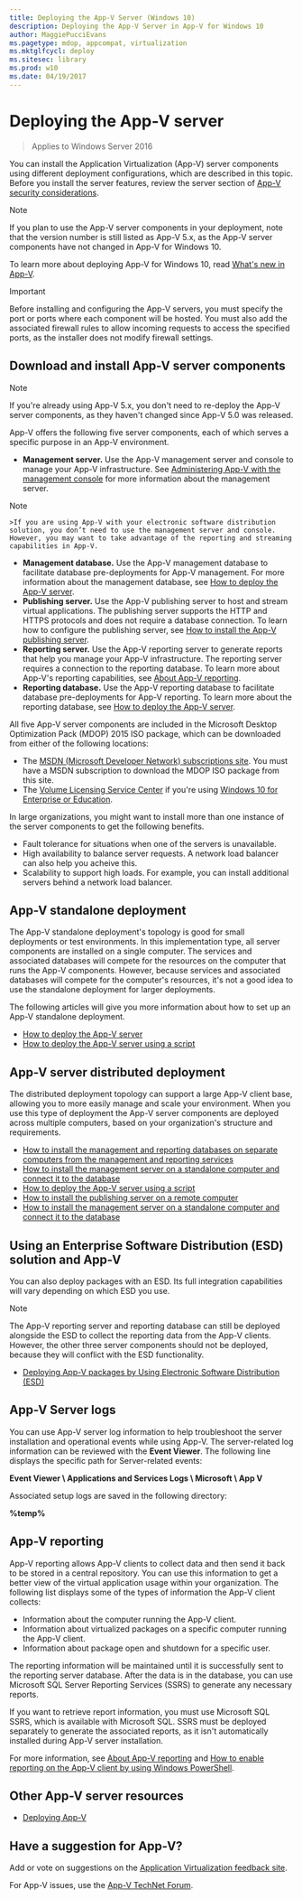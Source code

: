```yaml
---
title: Deploying the App-V Server (Windows 10)
description: Deploying the App-V Server in App-V for Windows 10
author: MaggiePucciEvans
ms.pagetype: mdop, appcompat, virtualization
ms.mktglfcycl: deploy
ms.sitesec: library
ms.prod: w10
ms.date: 04/19/2017
---
```

# Deploying the App-V server

>Applies to Windows Server 2016

You can install the Application Virtualization (App-V) server components using different deployment configurations, which are described in this topic. Before you install the server features, review the server section of [App-V security considerations](appv-security-considerations.md).

>[!NOTE]
>If you plan to use the App-V server components in your deployment, note that the version number is still listed as App-V 5.x, as the App-V server components have not changed in App-V for Windows 10.

To learn more about deploying App-V for Windows 10, read [What's new in App-V](appv-about-appv.md).

>[!IMPORTANT]
>Before installing and configuring the App-V servers, you must specify the port or ports where each component will be hosted. You must also add the associated firewall rules to allow incoming requests to access the specified ports, as the installer does not modify firewall settings.

## Download and install App-V server components

>[!NOTE]
>If you're already using App-V 5.x, you don't need to re-deploy the App-V server components, as they haven't changed since App-V 5.0 was released.

App-V offers the following five server components, each of which serves a specific purpose in an App-V environment.

* **Management server.** Use the App-V management server and console to manage your App-V infrastructure. See [Administering App-V with the management console](appv-administering-virtual-applications-with-the-management-console.md) for more information about the management server.

 >[!NOTE]
    >If you are using App-V with your electronic software distribution solution, you don’t need to use the management server and console. However, you may want to take advantage of the reporting and streaming capabilities in App-V.
* **Management database.** Use the App-V management database to facilitate database pre-deployments for App-V management. For more information about the management database, see [How to deploy the App-V server](appv-deploy-the-appv-server.md).
* **Publishing server.** Use the App-V publishing server to host and stream virtual applications. The publishing server supports the HTTP and HTTPS protocols and does not require a database connection. To learn how to configure the publishing server, see [How to install the App-V publishing server](appv-install-the-publishing-server-on-a-remote-computer.md).
* **Reporting server.** Use the App-V reporting server to generate reports that help you manage your App-V infrastructure. The reporting server requires a connection to the reporting database. To learn more about App-V's reporting capabilities, see [About App-V reporting](appv-reporting.md).
* **Reporting database.** Use the App-V reporting database to facilitate database pre-deployments for App-V reporting. To learn more about the reporting database, see [How to deploy the App-V server](appv-deploy-the-appv-server.md).

All five App-V server components are included in the Microsoft Desktop Optimization Pack (MDOP) 2015 ISO package, which can be downloaded from either of the following locations:

* The [MSDN (Microsoft Developer Network) subscriptions site](https://msdn.microsoft.com/en-us/subscriptions/downloads/default.aspx#FileId=65215). You must have a MSDN subscription to download the MDOP ISO package from this site.
* The [Volume Licensing Service Center](https://www.microsoft.com/en-us/licensing/default.aspx) if you're using [Windows 10 for Enterprise or Education](https://www.microsoft.com/en-us/WindowsForBusiness/windows-product-home).

In large organizations, you might want to install more than one instance of the server components to get the following benefits.

* Fault tolerance for situations when one of the servers is unavailable.
* High availability to balance server requests. A network load balancer can also help you acheive this.
* Scalability to support high loads. For example, you can install additional servers behind a network load balancer.

## App-V standalone deployment

The App-V standalone deployment's topology is good for small deployments or test environments. In this implementation type, all server components are installed on a single computer. The services and associated databases will compete for the resources on the computer that runs the App-V components. However, because services and associated databases will compete for the computer's resources, it's not a good idea to use the standalone deployment for larger deployments.

The following articles will give you more information about how to set up an App-V standalone deployment.

* [How to deploy the App-V server](appv-deploy-the-appv-server.md)
* [How to deploy the App-V server using a script](appv-deploy-the-appv-server-with-a-script.md)

## App-V server distributed deployment

The distributed deployment topology can support a large App-V client base, allowing you to more easily manage and scale your environment. When you use this type of deployment the App-V server components are deployed across multiple computers, based on your organization's structure and requirements.

* [How to install the management and reporting databases on separate computers from the management and reporting services](appv-install-the-management-and-reporting-databases-on-separate-computers.md)
* [How to install the management server on a standalone computer and connect it to the database](appv-install-the-management-server-on-a-standalone-computer.md)
* [How to deploy the App-V server using a script](appv-deploy-the-appv-server-with-a-script.md)
* [How to install the publishing server on a remote computer](appv-install-the-publishing-server-on-a-remote-computer.md)
* [How to install the management server on a standalone computer and connect it to the database](appv-install-the-management-server-on-a-standalone-computer.md)

## Using an Enterprise Software Distribution (ESD) solution and App-V

You can also deploy packages with an ESD. Its full integration capabilities will vary depending on which ESD you use.

>[!NOTE]
>The App-V reporting server and reporting database can still be deployed alongside the ESD to collect the reporting data from the App-V clients. However, the other three server components should not be deployed, because they will conflict with the ESD functionality.

* [Deploying App-V packages by Using Electronic Software Distribution (ESD)](appv-deploying-packages-with-electronic-software-distribution-solutions.md)

## App-V Server logs

You can use App-V server log information to help troubleshoot the server installation and operational events while using App-V. The server-related log information can be reviewed with the **Event Viewer**. The following line displays the specific path for Server-related events:

**Event Viewer \\ Applications and Services Logs \\ Microsoft \\ App V**

Associated setup logs are saved in the following directory:

**%temp%**

## App-V reporting

App-V reporting allows App-V clients to collect data and then send it back to be stored in a central repository. You can use this information to get a better view of the virtual application usage within your organization. The following list displays some of the types of information the App-V client collects:

* Information about the computer running the App-V client.
* Information about virtualized packages on a specific computer running the App-V client.
* Information about package open and shutdown for a specific user.

The reporting information will be maintained until it is successfully sent to the reporting server database. After the data is in the database, you can use Microsoft SQL Server Reporting Services (SSRS) to generate any necessary reports.

If you want to retrieve report information, you must use Microsoft SQL SSRS, which is available with Microsoft SQL. SSRS must be deployed separately to generate the associated reports, as it isn't automatically installed during App-V server installation.

For more information, see [About App-V reporting](appv-reporting.md) and [How to enable reporting on the App-V client by using Windows PowerShell](appv-enable-reporting-on-the-appv-client-with-powershell.md).

## Other App-V server resources

* [Deploying App-V](appv-deploying-appv.md)

## Have a suggestion for App-V?

Add or vote on suggestions on the [Application Virtualization feedback site](http://appv.uservoice.com/forums/280448-microsoft-application-virtualization).

For App-V issues, use the [App-V TechNet Forum](https://social.technet.microsoft.com/Forums/en-US/home?forum=mdopappv).